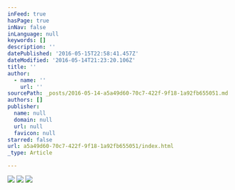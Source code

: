 ```yaml
---
inFeed: true
hasPage: true
inNav: false
inLanguage: null
keywords: []
description: ''
datePublished: '2016-05-15T22:58:41.457Z'
dateModified: '2016-05-14T21:23:20.106Z'
title: ''
author:
  - name: ''
    url: ''
sourcePath: _posts/2016-05-14-a5a49d60-70c7-422f-9f18-1a92fb655051.md
authors: []
publisher:
  name: null
  domain: null
  url: null
  favicon: null
starred: false
url: a5a49d60-70c7-422f-9f18-1a92fb655051/index.html
_type: Article

---
```

![](https://the-grid-user-content.s3-us-west-2.amazonaws.com/d14c75ce-78f1-4d14-9a88-a41d5dafa60e.jpg)
![](https://the-grid-user-content.s3-us-west-2.amazonaws.com/3fe7c2ef-65bd-48ba-b8bd-c7c8d9941a3d.jpg)
![](https://the-grid-user-content.s3-us-west-2.amazonaws.com/621aca55-78fc-498d-88b4-560dd7652779.jpg)